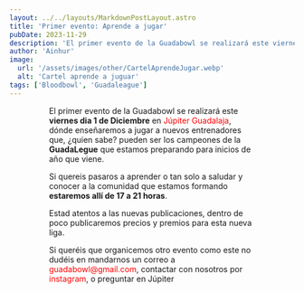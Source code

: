 ```yaml
---
layout: ../../layouts/MarkdownPostLayout.astro
title: 'Primer evento: Aprende a jugar'
pubDate: 2023-11-29
description: 'El primer evento de la Guadabowl se realizará este viernes dia 1 de Diciembre'
author: 'Ainhur'
image:
  url: '/assets/images/other/CartelAprendeJugar.webp'
  alt: 'Cartel aprende a juguar'
tags: ['Bloodbowl', 'Guadaleague']
---
```


El primer evento de la Guadabowl se realizará este **viernes dia 1 de Diciembre** en [Júpiter Guadalaja](https://www.jupiterjuegos.com/pagina/jupiter-guadalajara), dónde enseñaremos a jugar a nuevos entrenadores que, ¿quien sabe? pueden ser los campeones de la **GuadaLegue** que estamos preparando para inicios de año que viene.

Si quereis pasaros a aprender o tan solo a saludar y conocer a la comunidad que estamos formando **estaremos allí de 17 a 21 horas**.

Estad atentos a las nuevas publicaciones, dentro de poco publicaremos precios y premios para esta nueva liga.

Si queréis que organicemos otro evento como este no dudéis en mandarnos un correo a [guadabowl@gmail.com](mailto:guadabowl@gmail.com), contactar con nosotros por [instagram](https://www.instagram.com/guadabowl/), o preguntar en Júpiter

<style>
    a {
      color: red;
      text-decoration: none;
    }
    img{
      width:100%
    }
    @media screen and (min-width: 636px) {
      img{
        width:50%;
        margin-left:25%;
      }
      p,h2,ul,li {
        padding:0em 5em 0em 5em;
      }
      h1 {
        text-align: center;
      }
    }
</style>
